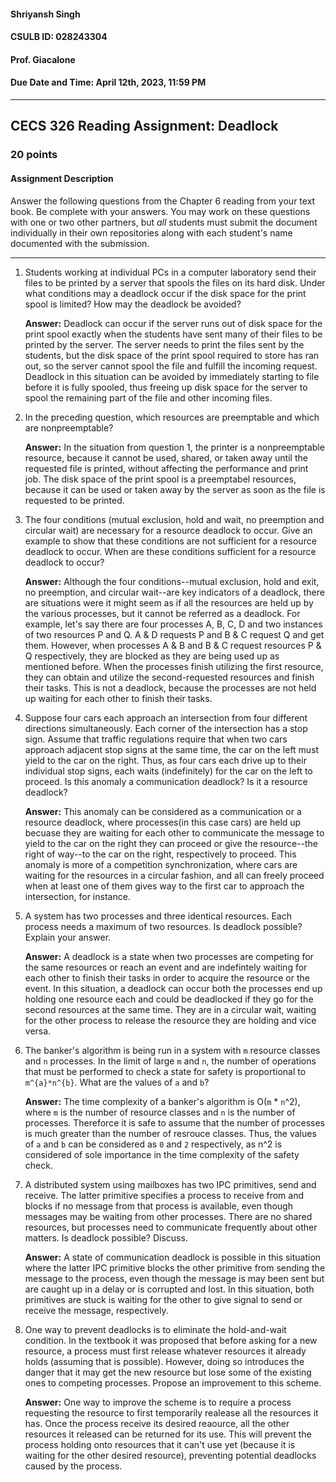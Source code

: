 #### Shriyansh Singh
#### CSULB ID: 028243304
#### Prof. Giacalone

#### Due Date and Time: April 12th, 2023, 11:59 PM

------------------------------------------------------------------------------------------------------------------------------

## CECS 326 Reading Assignment: Deadlock
### 20 points

#### Assignment Description
Answer the following questions from the Chapter 6 reading from your text book. Be complete with your answers. You may work on these questions with one or two other partners, but *all* students must submit the document individually in their own repositories along with each student's name documented with the submission.

------------------------------------------------------------------------------------------------------------------------------

1. Students working at individual PCs in a computer laboratory send their files to be printed by a server that spools the files on its hard disk. Under what conditions may a deadlock occur if the disk space for the print spool is limited? How may the deadlock be avoided?

    **Answer:** Deadlock can occur if the server runs out of disk space for the print spool exactly when the students have sent many of their files to be printed by the server. The server needs to print the files sent by the students, but the disk space of the print spool required to store has ran out, so the server cannot spool the file and fulfill the incoming request. Deadlock in this situation can be avoided by immediately starting to file before it is fully spooled, thus freeing up disk space for the server to spool the remaining part of the file and other incoming files. 

2. In the preceding question, which resources are preemptable and which are nonpreemptable?

    **Answer:** In the situation from question 1, the printer is a nonpreemptable resource, because it cannot be used, shared, or taken away until the requested file is printed, without affecting the performance and print job. The disk space of the print spool is a preemptabel resources, because it can be used or taken away by the server as soon as the file is requested to be printed.  

3. The four conditions (mutual exclusion, hold and wait, no preemption and circular wait) are necessary for a resource deadlock to occur. Give an example to show that these conditions are not sufficient for a resource deadlock to occur. When are these conditions sufficient for a resource deadlock to occur?

    **Answer:** Although the four conditions--mutual exclusion, hold and exit, no preemption, and circular wait--are key indicators of a deadlock, there are situations were it might seem as if all the resources are held up by the various processes, but it cannot be referred as a deadlock. For example, let's say there are four processes A, B, C, D and two instances of two resources P and Q. A & D requests P and B & C request Q and get them. However, when processes A & B and B & C request resources P & Q respectively, they are blocked as they are being used up as mentioned before. When the processes finish utilizing the first resource, they can obtain and utilize the second-requested resources and finish their tasks. This is not a deadlock, because the processes are not held up waiting for each other to finish their tasks.

4. Suppose four cars each approach an intersection from four different directions simultaneously. Each corner of the intersection has a stop sign. Assume that traffic regulations require that when two cars approach adjacent stop signs at the same time, the car on the left must yield to the car on the right. Thus, as four cars each drive up to their individual stop signs, each waits (indefinitely) for the car on the left to proceed. Is this anomaly a communication deadlock? Is it a resource deadlock?

    **Answer:** This anomaly can be considered as a communication or a resource deadlock, where processes(in this case cars) are held up becuase they are waiting for each other to communicate the message to yield to the car on the right they can proceed or give the resource--the right of way--to the car on the right, respectively to proceed. This anomaly is more of a competition synchronization, where cars are waiting for the resources in a circular fashion, and all can freely proceed when at least one of them gives way to the first car to approach the intersection, for instance.

5. A system has two processes and three identical resources. Each process needs a maximum of two resources. Is deadlock possible? Explain your answer.

    **Answer:** A deadlock is a state when two processes are competing for the same resources or reach an event and are indefintely waiting for each other to finish their tasks in order to acquire the resource or the event. In this situation, a deadlock can occur both the processes end up holding one resource each and could be deadlocked if they go for the second resources at the same time. They are in a circular wait, waiting for the other process to release the resource they are holding and vice versa.

6. The banker's algorithm is being run in a system with `m` resource classes and `n` processes. In the limit of large `m` and `n`, the number of operations that must be performed to check a state for safety is proportional to `m^{a}*n^{b}`. What are the values of `a` and `b`?

    **Answer:** The time complexity of a banker's algorithm is O(`m` * `n`^2), where `m` is the number of resource classes and `n` is the number of processes. Thereforce it is safe to assume that the number of processes is much greater than the number of resrouce classes. Thus, the values of `a` and `b` can be considered as `0` and `2` respectively, as n^2 is considered of sole importance in the time complexity of the safety check.

7. A distributed system using mailboxes has two IPC primitives, send and receive. The latter primitive specifies a process to receive from and blocks if no message from that process is available, even though messages may be waiting from other processes. There are no shared resources, but processes need to communicate frequently about other matters. Is deadlock possible? Discuss.

    **Answer:** A state of communication deadlock is possible in this situation where the latter IPC primitive blocks the other primitive from sending the message to the process, even though the message is may been sent but are caught up in a delay or is corrupted and lost. In this situation, both primitives are stuck is waiting for the other to give signal to send or receive the message, respectively.

8. One way to prevent deadlocks is to eliminate the hold-and-wait condition. In the textbook it was proposed that before asking for a new resource, a process must first release whatever resources it already holds (assuming that is possible). However, doing so introduces the danger that it may get the new resource but lose some of the existing ones to competing processes. Propose an improvement to this scheme.

    **Answer:** One way to improve the scheme is to require a process requesting the resource to first temporarily realease all the resources it has. Once the process receive its desired reaource, all the other resources it released can be returned for its use. This will prevent the process holding onto resources that it can't use yet (because it is waiting for the other desired resource), preventing potential deadlocks caused by the process.